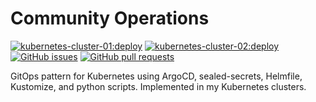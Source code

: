 # Community Operations
[![kubernetes-cluster-01:deploy](https://img.shields.io/github/workflow/status/zufardhiyaulhaq/community-ops/kubernetes-cluster-01:master?label=kubernetes-cluster-01)](https://github.com/zufardhiyaulhaq/community-ops/actions/workflows/kubernetes-cluster-01:master.yaml) [![kubernetes-cluster-02:deploy](https://img.shields.io/github/workflow/status/zufardhiyaulhaq/community-ops/kubernetes-cluster-02:master?label=kubernetes-cluster-02)](https://github.com/zufardhiyaulhaq/community-ops/actions/workflows/kubernetes-cluster-02:master.yaml) [![GitHub issues](https://img.shields.io/github/issues/zufardhiyaulhaq/community-ops)](https://github.com/zufardhiyaulhaq/community-ops/issues) [![GitHub pull requests](https://img.shields.io/github/issues-pr/zufardhiyaulhaq/community-ops)](https://github.com/zufardhiyaulhaq/community-ops/pulls)

GitOps pattern for Kubernetes using ArgoCD, sealed-secrets, Helmfile, Kustomize, and python scripts. Implemented in my Kubernetes clusters. 
